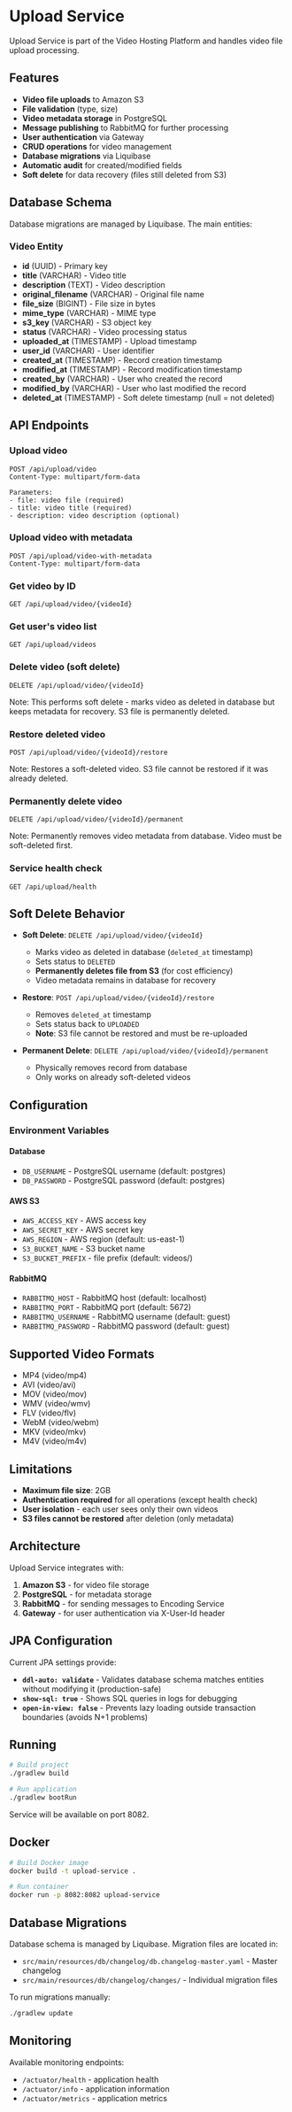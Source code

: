 # Upload Service

Upload Service is part of the Video Hosting Platform and handles video file upload processing.

## Features

- **Video file uploads** to Amazon S3
- **File validation** (type, size)
- **Video metadata storage** in PostgreSQL
- **Message publishing** to RabbitMQ for further processing
- **User authentication** via Gateway
- **CRUD operations** for video management
- **Database migrations** via Liquibase
- **Automatic audit** for created/modified fields
- **Soft delete** for data recovery (files still deleted from S3)

## Database Schema

Database migrations are managed by Liquibase. The main entities:

### Video Entity
- **id** (UUID) - Primary key
- **title** (VARCHAR) - Video title
- **description** (TEXT) - Video description
- **original_filename** (VARCHAR) - Original file name
- **file_size** (BIGINT) - File size in bytes
- **mime_type** (VARCHAR) - MIME type
- **s3_key** (VARCHAR) - S3 object key
- **status** (VARCHAR) - Video processing status
- **uploaded_at** (TIMESTAMP) - Upload timestamp
- **user_id** (VARCHAR) - User identifier
- **created_at** (TIMESTAMP) - Record creation timestamp
- **modified_at** (TIMESTAMP) - Record modification timestamp
- **created_by** (VARCHAR) - User who created the record
- **modified_by** (VARCHAR) - User who last modified the record
- **deleted_at** (TIMESTAMP) - Soft delete timestamp (null = not deleted)

## API Endpoints

### Upload video
```http
POST /api/upload/video
Content-Type: multipart/form-data

Parameters:
- file: video file (required)
- title: video title (required)
- description: video description (optional)
```

### Upload video with metadata
```http
POST /api/upload/video-with-metadata
Content-Type: multipart/form-data
```

### Get video by ID
```http
GET /api/upload/video/{videoId}
```

### Get user's video list
```http
GET /api/upload/videos
```

### Delete video (soft delete)
```http
DELETE /api/upload/video/{videoId}
```
Note: This performs soft delete - marks video as deleted in database but keeps metadata for recovery. S3 file is permanently deleted.

### Restore deleted video
```http
POST /api/upload/video/{videoId}/restore
```
Note: Restores a soft-deleted video. S3 file cannot be restored if it was already deleted.

### Permanently delete video
```http
DELETE /api/upload/video/{videoId}/permanent
```
Note: Permanently removes video metadata from database. Video must be soft-deleted first.

### Service health check
```http
GET /api/upload/health
```

## Soft Delete Behavior

- **Soft Delete**: `DELETE /api/upload/video/{videoId}`
  - Marks video as deleted in database (`deleted_at` timestamp)
  - Sets status to `DELETED`
  - **Permanently deletes file from S3** (for cost efficiency)
  - Video metadata remains in database for recovery

- **Restore**: `POST /api/upload/video/{videoId}/restore`
  - Removes `deleted_at` timestamp
  - Sets status back to `UPLOADED`
  - **Note**: S3 file cannot be restored and must be re-uploaded

- **Permanent Delete**: `DELETE /api/upload/video/{videoId}/permanent`
  - Physically removes record from database
  - Only works on already soft-deleted videos

## Configuration

### Environment Variables

#### Database
- `DB_USERNAME` - PostgreSQL username (default: postgres)
- `DB_PASSWORD` - PostgreSQL password (default: postgres)

#### AWS S3
- `AWS_ACCESS_KEY` - AWS access key
- `AWS_SECRET_KEY` - AWS secret key
- `AWS_REGION` - AWS region (default: us-east-1)
- `S3_BUCKET_NAME` - S3 bucket name
- `S3_BUCKET_PREFIX` - file prefix (default: videos/)

#### RabbitMQ
- `RABBITMQ_HOST` - RabbitMQ host (default: localhost)
- `RABBITMQ_PORT` - RabbitMQ port (default: 5672)
- `RABBITMQ_USERNAME` - RabbitMQ username (default: guest)
- `RABBITMQ_PASSWORD` - RabbitMQ password (default: guest)

## Supported Video Formats

- MP4 (video/mp4)
- AVI (video/avi)
- MOV (video/mov)
- WMV (video/wmv)
- FLV (video/flv)
- WebM (video/webm)
- MKV (video/mkv)
- M4V (video/m4v)

## Limitations

- **Maximum file size**: 2GB
- **Authentication required** for all operations (except health check)
- **User isolation** - each user sees only their own videos
- **S3 files cannot be restored** after deletion (only metadata)

## Architecture

Upload Service integrates with:

1. **Amazon S3** - for video file storage
2. **PostgreSQL** - for metadata storage
3. **RabbitMQ** - for sending messages to Encoding Service
4. **Gateway** - for user authentication via X-User-Id header

## JPA Configuration

Current JPA settings provide:

- **`ddl-auto: validate`** - Validates database schema matches entities without modifying it (production-safe)
- **`show-sql: true`** - Shows SQL queries in logs for debugging
- **`open-in-view: false`** - Prevents lazy loading outside transaction boundaries (avoids N+1 problems)

## Running

```bash
# Build project
./gradlew build

# Run application
./gradlew bootRun
```

Service will be available on port 8082.

## Docker

```bash
# Build Docker image
docker build -t upload-service .

# Run container
docker run -p 8082:8082 upload-service
```

## Database Migrations

Database schema is managed by Liquibase. Migration files are located in:
- `src/main/resources/db/changelog/db.changelog-master.yaml` - Master changelog
- `src/main/resources/db/changelog/changes/` - Individual migration files

To run migrations manually:
```bash
./gradlew update
```

## Monitoring

Available monitoring endpoints:
- `/actuator/health` - application health
- `/actuator/info` - application information
- `/actuator/metrics` - application metrics 